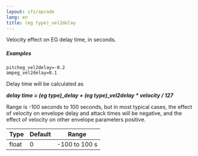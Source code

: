 ```yaml
---
layout: sfz/opcode
lang: en
title: (eg type)_vel2delay
---
```

Velocity effect on EG delay time, in seconds.

##### Examples

```
pitcheg_vel2delay=-0.2
ampeg_vel2delay=0.1
```

Delay time will be calculated as

***delay time = (eg type)_delay + (eg type)_vel2delay * velocity / 127***

Range is -100 seconds to 100 seconds, but in most typical cases, the effect of
velocity on envelope delay and attack times will be negative, and the effect of
velocity on other envelope parameters positive.

| Type  | Default | Range         |
| ---   | ---     | ---           |
| float | 0       | -100 to 100 s |
